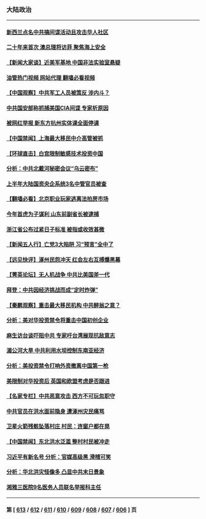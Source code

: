 ### 大陆政治
---
#### [新西兰点名中共搞间谍活动且攻击华人社区](../../pages/ncid277/n14052462.md?08120045) 
#### [二十年来首次 澳总理将访菲 聚焦海上安全](../../pages/ncid277/n14052393.md?08120045) 
#### [【新闻大家谈】近美军基地 中国非法实验室悬疑](../../pages/ncid277/n14052372.md?08120045) 
#### [油管热门视频 网站代理 翻墙必看视频](http://138.2.39.72:81/youtube.html?epic-marker?08120045)
#### [【中国观察】中共军工人员被策反 涉内斗？](../../pages/ncid277/n14052296.md?08120045) 
#### [中共国安部称抓捕美国CIA间谍 专家析原因](../../pages/ncid277/n14052322.md?08120045) 
#### [被网红举报 新东方杭州实体课全面停课](../../pages/ncid277/n14052279.md?08120045) 
#### [【中国禁闻】上海最大移民中介高管被抓](../../pages/ncid277/n14051575.md?08120045) 
#### [【环球直击】白宫限制敏感技术投资中国](../../pages/ncid277/n14050820.md?08120045) 
#### [分析：中共北戴河秘密会议“乌云密布”](../../pages/ncid277/n14052113.md?08120045) 
#### [上半年大陆国资央企系统3名中管官员被查](../../pages/ncid277/n14052064.md?08120045) 
#### [【翻墙必看】北京职业玩家逃离法拍房市场](../../pages/ncid277/n14052006.md?08120045) 
#### [今年首虎为子谋利 山东前副省长被逮捕](../../pages/ncid277/n14052029.md?08120045) 
#### [浙江省公布过紧日子标准 被指或收效甚微](../../pages/ncid277/n14051899.md?08120045) 
#### [【新闻五人行】亡党3大陷阱 习“预言”全中了](../../pages/ncid277/n14051887.md?08120045) 
#### [【远见快评】涿州民怨冲天 红会左右互搏爆黑幕](../../pages/ncid277/n14051877.md?08120045) 
#### [【菁英论坛】无人机战争 中共比美国差一代](../../pages/ncid277/n14051882.md?08120045) 
#### [拜登：中共因经济挑战而成“定时炸弹”](../../pages/ncid277/n14051890.md?08120045) 
#### [【秦鹏观察】重击最大移民机构 中共醉翁之意？](../../pages/ncid277/n14051840.md?08120045) 
#### [分析：美对华投资禁令将重击中国初创企业](../../pages/ncid277/n14051779.md?08120045) 
#### [麻生访台谈吓阻中共 专家吁台湾展现抗敌意志](../../pages/ncid277/n14051645.md?08120045) 
#### [湄公河大旱 中共利用水坝控制东南亚经济](../../pages/ncid277/n14051766.md?08120045) 
#### [分析：美投资禁令打响外资撤离中国第一枪](../../pages/ncid277/n14051756.md?08120045) 
#### [美限制对华投资后 英国和欧盟考虑是否跟进](../../pages/ncid277/n14051755.md?08120045) 
#### [【名家专栏】中共恶意攻击 西方不可玩忽职守](../../pages/ncid277/n14050919.md?08120045) 
#### [中共官员在洪水面前隐身 遭涿州灾民痛骂](../../pages/ncid277/n14051709.md?08120045) 
#### [卫星火箭残骸坠落村庄 村民：连窗户都在晃](../../pages/ncid277/n14051531.md?08120045) 
#### [【中国禁闻】东北洪水泛滥 整村村民被冲走](../../pages/ncid277/n14050818.md?08120045) 
#### [习近平有新名号 分析：官媒高级黑 滑稽可笑](../../pages/ncid277/n14051296.md?08120045) 
#### [分析：华北洪灾怪像多 凸显中共末日景象](../../pages/ncid277/n14051102.md?08120045) 
#### [湘雅三医院9名医务人员联名举报科主任](../../pages/ncid277/n14051262.md?08120045) 

---
#### 第 [ [613](./613.md?08120045) / [612](./612.md?08120045) / [611](./611.md?08120045) / [610](./610.md?08120045) / [609](./609.md?08120045) / [608](./608.md?08120045) / [607](./607.md?08120045) / [606](./606.md?08120045) ] 页
